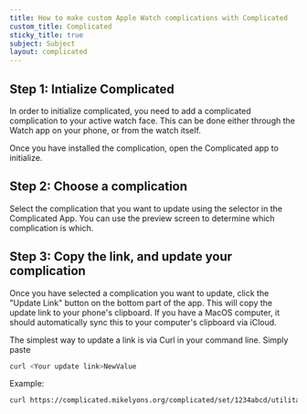 ```yaml
---
title: How to make custom Apple Watch complications with Complicated
custom_title: Complicated
sticky_title: true
subject: Subject
layout: complicated
---
```


## Step 1: Intialize Complicated

In order to initialize complicated, you need to add a complicated complication
to your active watch face. This can be done either through the Watch app on
your phone, or from the watch itself.



Once you have installed the complication, open the Complicated app to initialize.

## Step 2: Choose a complication

Select the complication that you want to update using the selector in the
Complicated App. You can use the preview screen to determine which complication
is which.

## Step 3: Copy the link, and update your complication

Once you have selected a complication you want to update, click the "Update Link"
button on the bottom part of the app. This will copy the update link to your
phone's clipboard. If you have a MacOS computer, it should automatically sync
this to your computer's clipboard via iCloud.

The simplest way to update a link is via Curl in your command line. Simply
paste

```bash
curl <Your update link>NewValue
```

Example:

```bash
curl https://complicated.mikelyons.org/complicated/set/1234abcd/utilitarianLarge?value=NewValue
```

